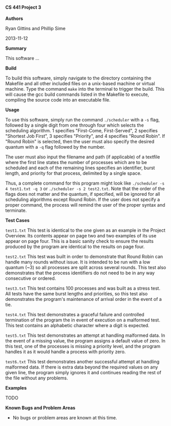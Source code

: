 #### CS 441 Project 3 ####

__Authors__

Ryan Gittins and Phillip Sime

2013-11-12

__Summary__

This software ...

__Build__

To build this software, simply navigate to the directory containing the Makefile and all other included files on a unix-based machine or virtual machine. Type the command `make` into the terminal to trigger the build. This will cause the gcc build commands listed in the Makefile to execute, compiling the source code into an executable file.

__Usage__

To use this software, simply run the command `./scheduler` with a `-s` flag, followed by a single digit from one through four which selects the scheduling algorithm.  1 specifies "First-Come, First-Served", 2 specifies "Shortest Job First", 3 specifies "Priority", and 4 specifies "Round Robin".  If "Round Robin" is selected, then the user must also specify the desired quantum with a `-q` flag followed by the number.

The user must also input the filename and path (if applicable) of a textfile where the first line states the number of processes which are to be scheduled and each of the remaining lines specifies an identifier, burst length, and priority for that process, delimited by a single space.

Thus, a complete command for this program might look like `./scheduler -s 4 test1.txt -q 3` or `./scheduler -s 2 test2.txt`.  Note that the order of the flags does not matter and the quantum, if specified, will be ignored for all scheduling algorithms except Round Robin.  If the user does not specify a proper command, the process will remind the user of the proper syntax and terminate.

__Test Cases__

`test1.txt`  This test is identical to the one given as an example in the Project Overview.  Its contents appear on page two and two examples of its use appear on page four.  This is a basic sanity check to ensure the results produced by the program are identical to the results on page four.

`test2.txt`  This test was built in order to demonstrate that Round Robin can handle many rounds without issue.  It is intended to be run with a low quantum (~3) so all processes are split across several rounds.  This test also demonstrates that the process identifiers do not need to be in any way consecutive or ordered.

`test3.txt`  This test contains 100 processes and was built as a stress test.  All tests have the same burst lengths and priorities, so this test also demonstrates the program's maintenance of arrival order in the event of a tie.

`test4.txt`  This test demonstrates a graceful failure and controlled termination of the program the in event of execution on a malformed test.  This test contains an alphabetic character where a digit is expected.

`test5.txt`  This test demonstrates an attempt at handling malformed data.  In the event of a missing value, the program assigns a default value of zero.  In this test, one of the processes is missing a priority level, and the program handles it as it would handle a process with priority zero.

`test6.txt`  This test demonstrates another successful attempt at handling malformed data.  If there is extra data beyond the required values on any given line, the program simply ignores it and continues reading the rest of the file without any problems.

__Examples__

TODO

__Known Bugs and Problem Areas__
* No bugs or problem areas are known at this time.

